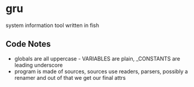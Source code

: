 # gru

system information tool written in fish

## Code Notes

- globals are all uppercase - VARIABLES are plain, _CONSTANTS are leading underscore
- program is made of sources, sources use readers, parsers, possibly a renamer and out of that we get our final attrs
